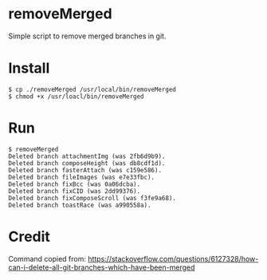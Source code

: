 # removeMerged

Simple script to remove merged branches in git.

# Install

```
$ cp ./removeMerged /usr/local/bin/removeMerged
$ chmod +x /usr/loacl/bin/removeMerged
```

# Run

```
$ removeMerged
Deleted branch attachmentImg (was 2fb6d9b9).
Deleted branch composeHeight (was db8cdf1d).
Deleted branch fasterAttach (was c159e586).
Deleted branch fileImages (was e7e33fbc).
Deleted branch fixBcc (was 0a06dcba).
Deleted branch fixCID (was 2dd99376).
Deleted branch fixComposeScroll (was f3fe9a68).
Deleted branch toastRace (was a990558a).
```

# Credit

Command copied from: https://stackoverflow.com/questions/6127328/how-can-i-delete-all-git-branches-which-have-been-merged

